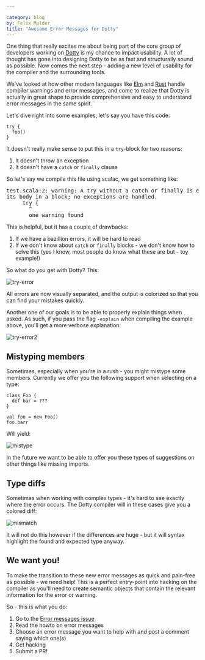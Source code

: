 ```yaml
---

category: blog
by: Felix Mulder
title: "Awesome Error Messages for Dotty"
---
```


One thing that really excites me about being part of the core group of
developers working on [Dotty](https://dotty.epfl.ch/) is my chance to
impact usability. A lot of thought has gone into designing Dotty to be as fast
and structurally sound as possible.  Now comes the next step - adding a new
level of usability for the compiler and the surrounding tools.

We've looked at how other modern languages like
[Elm](https://elm-lang.org/blog/compiler-errors-for-humans) and
[Rust](https://blog.rust-lang.org/2016/08/10/Shape-of-errors-to-come.html)
handle compiler warnings and error messages, and come to realize that Dotty is
actually in great shape to provide comprehensive and easy to understand error
messages in the same spirit.

Let's dive right into some examples, let's say you have this code:

    try {
      foo()
    }

It doesn't really make sense to put this in a `try`-block for two reasons:

1. It doesn't throw an exception
2. It doesn't have a `catch` or `finally` clause

So let's say we compile this file using scalac, we get something like:

<pre>
test.scala:2: warning: A try without a catch or finally is equivalent to putting
its body in a block; no exceptions are handled.
     try {
       ^
       one warning found
</pre>

This is helpful, but it has a couple of drawbacks:

1. If we have a bazillion errors, it will be hard to read
2. If we don't know about `catch` or `finally` blocks - we don't know how to
   solve this (yes I know, most people do know what these are but - toy
   example!)

So what do you get with Dotty? This:

![try-error](https://i.imgur.com/vNE706E.png)

All errors are now visually separated, and the output is colorized so that you
can find your mistakes quickly.

Another one of our goals is to be able to properly explain things when asked.
As such, if you pass the flag `-explain` when compiling the example above,
you'll get a more verbose explanation:

![try-error2](https://i.imgur.com/pNhgsdf.png)

Mistyping members
-----------------
Sometimes, especially when you're in a rush - you might mistype some members.
Currently we offer you the following support when selecting on a type:

    class Foo {
      def bar = ???
    }

    val foo = new Foo()
    foo.barr

Will yield:

![mistype](https://i.imgur.com/iDnpB9O.png)

In the future we want to be able to offer you these types of suggestions on
other things like missing imports.

Type diffs
----------
Sometimes when working with complex types - it's hard to see exactly where the
error occurs. The Dotty compiler will in these cases give you a colored diff:

![mismatch](https://i.imgur.com/vlmwrmD.png)

It will not do this however if the differences are huge - but it will syntax
highlight the found and expected type anyway.

We want you!
------------
To make the transition to these new error messages as quick and pain-free as
possible - we need help! This is a perfect entry-point into hacking on the
compiler as you'll need to create semantic objects that contain the relevant
information for the error or warning.

So - this is what you do:

1. Go to the [Error messages issue](https://github.com/lampepfl/dotty/issues/1589)
2. Read the howto on error messages
3. Choose an error message you want to help with and post a comment saying
   which one(s)
4. Get hacking
5. Submit a PR!
